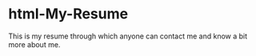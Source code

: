 # html-My-Resume
This is my resume through which anyone can contact me and know a bit more about me.
